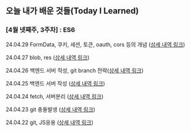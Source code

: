 ## 오늘 내가 배운 것들(Today I Learned)

### [4월 넷째주, 3주차] : ES6

24.04.29 FormData, 쿠키, 세션, 토큰, oauth, cors 등의 개념 ([상세 내역 링크](https://github.com/100-hours-a-week/carter-til/blob/main/Apr/2024-04-29))

24.04.27 blob, res ([상세 내역 링크](https://github.com/100-hours-a-week/carter-til/blob/main/Apr/2024-04-27))

24.04.26 백엔드 서버 작성, git branch 전략([상세 내역 링크](https://github.com/100-hours-a-week/carter-til/blob/main/Apr/2024-04-26))

24.04.25 백엔드 서버 작성 ([상세 내역 링크](https://github.com/100-hours-a-week/carter-til/blob/main/Apr/2024-04-25))

24.04.24 fetch, 서버분리 ([상세 내역 링크](https://github.com/100-hours-a-week/carter-til/blob/main/Apr/2024-04-24))

24.04.23 git 충돌발생 ([상세 내역 링크](https://github.com/100-hours-a-week/carter-til/blob/main/Apr/2024-04-23))

24.04.22 git, JS응용 ([상세 내역 링크](https://github.com/100-hours-a-week/carter-til/blob/main/Apr/2024-04-22))

